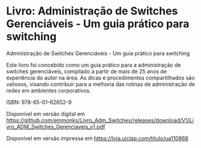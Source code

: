 # Livro: Administração de Switches Gerenciáveis - Um guia prático para switching
Administração de Switches Gerenciáveis - Um guia prático para switching

Este livro foi concebido como um guia prático para a administração de switches gerenciáveis, compilado a partir de mais de 25 anos de experiência do autor na área. As dicas e procedimentos compartilhados são valiosos, visando contribuir para a melhoria das rotinas de administração de redes em ambientes corporativos.

ISBN: 978-65-01-62652-9

Disponível em versão digital em https://github.com/emmonks/Livro_Adm_Switches/releases/download/V1/Livro_ADM_Switches_Gerenciaveis_v1.pdf

Disponível em versão impressa em https://loja.uiclap.com/titulo/ua110868

